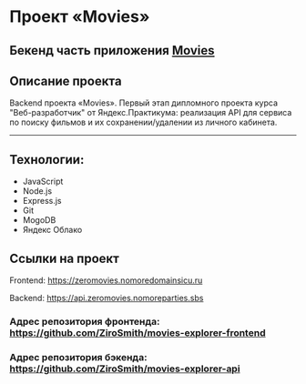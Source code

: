 # Проект «Movies»
## Бекенд часть приложения [Movies](https://github.com/ZiroSmith/movies-explorer-frontend)

## Описание проекта
Backend проекта «Movies». Первый этап дипломного проекта курса "Веб-разработчик" от Яндекс.Практикума: реализация API для сервиса по поиску фильмов и их сохранении/удалении из личного кабинета.

---
## Технологии:
- JavaScript
- Node.js
- Express.js
- Git
- MogoDB
- Яндекс Облако

## Ссылки на проект

Frontend: https://zeromovies.nomoredomainsicu.ru

Backend: https://api.zeromovies.nomoreparties.sbs

### Адрес репозитория фронтенда: https://github.com/ZiroSmith/movies-explorer-frontend
### Адрес репозитория бэкенда: https://github.com/ZiroSmith/movies-explorer-api


